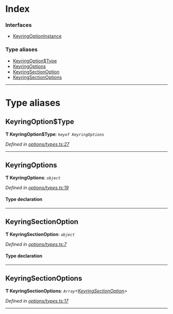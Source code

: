 

# Index

### Interfaces

* [KeyringOptionInstance](../interfaces/_options_types_.keyringoptioninstance.md)

### Type aliases

* [KeyringOption$Type](_options_types_.md#keyringoption_type)
* [KeyringOptions](_options_types_.md#keyringoptions)
* [KeyringSectionOption](_options_types_.md#keyringsectionoption)
* [KeyringSectionOptions](_options_types_.md#keyringsectionoptions)

---

# Type aliases

<a id="keyringoption_type"></a>

##  KeyringOption$Type

**Ƭ KeyringOption$Type**: *`keyof KeyringOptions`*

*Defined in [options/types.ts:27](https://github.com/polkadot-js/ui/blob/896e2ff/packages/ui-keyring/src/options/types.ts#L27)*

___
<a id="keyringoptions"></a>

##  KeyringOptions

**Ƭ KeyringOptions**: *`object`*

*Defined in [options/types.ts:19](https://github.com/polkadot-js/ui/blob/896e2ff/packages/ui-keyring/src/options/types.ts#L19)*

#### Type declaration

___
<a id="keyringsectionoption"></a>

##  KeyringSectionOption

**Ƭ KeyringSectionOption**: *`object`*

*Defined in [options/types.ts:7](https://github.com/polkadot-js/ui/blob/896e2ff/packages/ui-keyring/src/options/types.ts#L7)*

#### Type declaration

___
<a id="keyringsectionoptions"></a>

##  KeyringSectionOptions

**Ƭ KeyringSectionOptions**: *`Array`<[KeyringSectionOption](_options_types_.md#keyringsectionoption)>*

*Defined in [options/types.ts:17](https://github.com/polkadot-js/ui/blob/896e2ff/packages/ui-keyring/src/options/types.ts#L17)*

___

